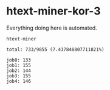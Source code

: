 # htext-miner-kor-3

Everything doing here is automated.

```
htext-miner

total: 733/9855 (7.437848807711821%)

job0: 133
job1: 155
job2: 144
job3: 155
job4: 146
```